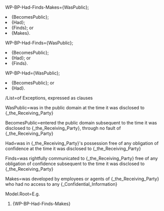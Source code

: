 WP-BP-Had-Finds-Makes={WasPublic};<li>{BecomesPublic};<li>{Had};<li>{Finds}; or <li>{Makes}.

WP-BP-Had-Finds={WasPublic};<li>{BecomesPublic};<li>{Had}; or<li>{Finds}.

WP-BP-Had={WasPublic};<li>{BecomesPublic}; or<li>{Had}.

/List=of Exceptions, expressed as clauses

WasPublic=was in the public domain at the time it was disclosed to {_the_Receiving_Party}

BecomesPublic=entered the public domain subsequent to the time it was disclosed to {_the_Receiving_Party}, through no fault of {_the_Receiving_Party}

Had=was in {_the_Receiving_Party}'s possession free of any obligation of confidence at the time it was disclosed to {_the_Receiving_Party}

Finds=was rightfully communicated to {_the_Receiving_Party} free of any obligation of confidence subsequent to the time it was disclosed to {_the_Receiving_Party}

Makes=was developed by employees or agents of {_the_Receiving_Party} who had no access to any {_Confidential_Information}

Model.Root=E.g.<ol><li>{WP-BP-Had-Finds-Makes}</ol>
